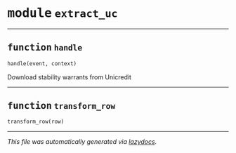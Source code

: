 <!-- markdownlint-disable -->

# <kbd>module</kbd> `extract_uc`





---

## <kbd>function</kbd> `handle`

```python
handle(event, context)
```

Download stability warrants from Unicredit 


---

## <kbd>function</kbd> `transform_row`

```python
transform_row(row)
```








---

_This file was automatically generated via [lazydocs](https://github.com/ml-tooling/lazydocs)._
